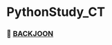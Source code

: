 # PythonStudy_CT

### 📌 [BACKJOON](https://github.com/Mins00oo/PythonStudy_CT/blob/main/BACKJOON/Python/Bronze/solve.md#Sliver)
